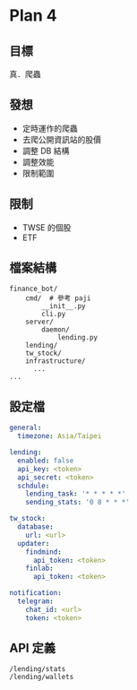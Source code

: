 # Plan 4

## 目標

真．爬蟲

## 發想

* 定時運作的爬蟲
* 去爬公開資訊站的股價
* 調整 DB 結構
* 調整效能
* 限制範圍

## 限制

* TWSE 的個股
* ETF

## 檔案結構

    finance_bot/
        cmd/  # 參考 paji
            __init__.py
            cli.py
        server/
            daemon/
                lending.py
        lending/
        tw_stock/
        infrastructure/
          ...
    ...

## 設定檔

```yaml
general:
  timezone: Asia/Taipei

lending:
  enabled: false
  api_key: <token>
  api_secret: <token>
  schdule:
    lending_task: '* * * * *'
    sending_stats: '0 8 * * *'

tw_stock:
  database:
    url: <url>
  updater:
    findmind:
      api_token: <token>
    finlab:
      api_token: <token>

notification:
  telegram:
    chat_id: <url>
    token: <token>

```

## API 定義

    /lending/stats
    /lending/wallets